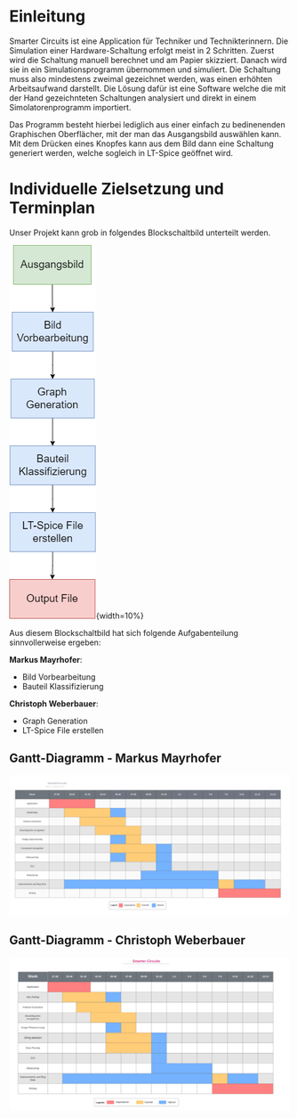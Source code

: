 # Einleitung

Smarter Circuits ist eine Application für Techniker und Technikterinnern. Die Simulation einer Hardware-Schaltung erfolgt meist in 2 Schritten. Zuerst wird die Schaltung manuell berechnet und am Papier skizziert. Danach wird sie in ein Simulationsprogramm übernommen und simuliert. Die Schaltung muss also mindestens zweimal gezeichnet werden, was einen erhöhten Arbeitsaufwand darstellt.
Die Lösung dafür ist eine Software welche die mit der Hand gezeichnteten Schaltungen analysiert und direkt in einem Simolatorenprogramm importiert.

Das Programm besteht hierbei lediglich aus einer einfach zu bedinenenden Graphischen Oberflächer, mit der man das Ausgangsbild auswählen kann. Mit dem Drücken eines Knopfes kann aus dem Bild dann eine Schaltung generiert werden, welche sogleich in LT-Spice geöffnet wird.

# Individuelle Zielsetzung und Terminplan

Unser Projekt kann grob in folgendes Blockschaltbild unterteilt werden.

![Blockschaltbild für unser Projekt](.\Dateien\Blockschaltbild.png){width=10%}


Aus diesem Blockschaltbild hat sich folgende Aufgabenteilung sinnvollerweise ergeben:

**Markus Mayrhofer**:

* Bild Vorbearbeitung
* Bauteil Klassifizierung

**Christoph Weberbauer**:

* Graph Generation
* LT-Spice File erstellen

## Gantt-Diagramm - Markus Mayrhofer
![](.\Dateien\Gantt_Markus.jpg)

## Gantt-Diagramm - Christoph Weberbauer
![](.\Dateien\Gantt_Christoph.png)